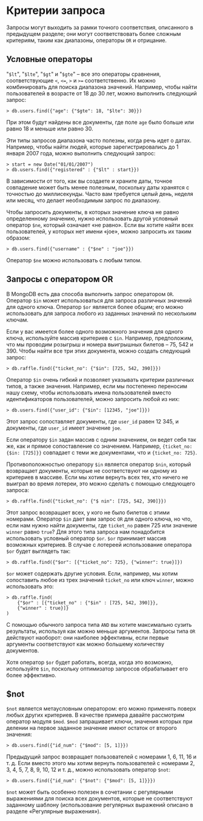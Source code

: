 # Критерии запроса

Запросы могут выходить за рамки точного соответствия, описанного в предыдущем разделе; они могут соответствовать более сложным критериям, таким как диапазоны, операторы `OR` и отрицание.

## Условные операторы

"`$lt`", "`$lte`", "`$gt`" и "`$gte`" – все это операторы сравнения, соответствующие `<`, `<=`, `>` и `>=` соответственно. Их можно комбинировать для поиска диапазона значений. Например, чтобы найти пользователей в возрасте от 18 до 30 лет, можно выполнить следующий запрос:

```
> db.users.find({"age": {"$gte": 18, "$lte": 30}})
```

При этом будут найдены все документы, где поле `age` было больше или равно 18 и меньше или равно 30.

Эти типы запросов диапазона часто полезны, когда речь идет о датах. Например, чтобы найти людей, которые зарегистрировались до 1 января 2007 года, можно выполнить следующий запрос:

```
> start = new Date("01/01/2007")
> db.users.find({"registered" : {"$lt" : start}})
```

В зависимости от того, как вы создаете и храните даты, точное совпадение может быть менее полезным, поскольку даты хранятся с точностью до миллисекунды. Часто вам требуется целый день, неделя или месяц, что делает необходимым запрос по диапазону.

Чтобы запросить документы, в которых значение ключа не равно определенному значению, нужно использовать другой условный оператор `$ne`, который означает «не равно». Если вы хотите найти всех пользователей, у которых нет имени «joe», можно запросить их таким образом:

```
> db.users.find({"username" : {"$ne" : "joe"}})
```

Оператор `$ne` можно использовать с любым типом.

## Запросы с оператором OR

В MongoDB есть два способа выполнить запрос оператором `OR`. Оператор `$in` может использоваться для запроса различных значений для одного ключа. Оператор `$or` является более общим; его можно использовать для запроса любого из заданных значений по нескольким ключам.

Если у вас имеется более одного возможного значения для одного ключа, используйте массив критериев с `$in`. Например, предположим, что мы проводим розыгрыш и номера выигрышных билетов – 75, 542 и 390. Чтобы найти все три этих документа, можно создать следующий запрос:

```
> db.raffle.find({"ticket_no": {"$in": [725, 542, 390]}})
```

Оператор `$in` очень гибкий и позволяет указывать критерии различных типов, а также значения. Например, если мы постепенно переносим нашу схему, чтобы использовать имена пользователей вместо идентификаторов пользователей, можно запросить любой из них:

```
> db.users.find({"user_id": {"$in": [12345, "joe"]}})
```

Этот запрос сопоставляет документы, где `user_id` равен 12 345, и документы, где `user_id` имеет значение `joe`.

Если оператору `$in` задан массив с одним значением, он ведет себя так же, как и прямое сопоставление со значением. Например, `{ticket_no: {$in: [725]}}` совпадает с теми же документами, что и `{ticket_no: 725}`.

Противоположностью оператору `$in` является оператор `$nin`, который возвращает документы, которые не соответствуют ни одному из критериев в массиве. Если мы хотим вернуть всех тех, кто ничего не выиграл во время лотереи, это можно сделать с помощью следующего запроса:

```
> db.raffle.find({"ticket_no": {"$ nin": [725, 542, 390]}})
```

Этот запрос возвращает всех, у кого не было билетов с этими номерами. Оператор `$in` дает вам запрос `OR` для одного ключа, но что, если нам нужно найти документы, где `ticket_no` равен 725 или значение `winner` равно `true`? Для этого типа запроса нам понадобится использовать условный оператор `$or`. `$or` принимает массив возможных критериев. В случае с лотереей использование оператора `$or` будет выглядеть так:

```
> db.raffle.find({"$or": [{"ticket_no": 725}, {"winner": true}]})
```

`$or` может содержать другие условия. Если, например, мы хотим сопоставить любое из трех значений `ticket_no` или ключ `winner`, можно использовать это:

```
> db.raffle.find(
	{"$or" : [{"ticket_no" : {"$in" : [725, 542, 390]}},
    {"winner" : true}]}
)
```

С помощью обычного запроса типа `AND` вы хотите максимально сузить результаты, используя как можно меньше аргументов. Запросы типа `OR` действуют наоборот: они наиболее эффективны, если первые аргументы соответствуют как можно большему количеству документов.

Хотя оператор `$or` будет работать, всегда, когда это возможно, используйте `$in`, поскольку оптимизатор запросов обрабатывает его более эффективно.

## \$not

`$not` является метаусловным оператором: его можно применять поверх любых других критериев. В качестве примера давайте рассмотрим оператор модуля `$mod`. `$mod` запрашивает ключи, значения которых при делении на первое заданное значение имеют остаток от второго значения:

```
> db.users.find({"id_num": {"$mod": [5, 1]}})
```

Предыдущий запрос возвращает пользователей с номерами 1, 6, 11, 16 и т. д. Если вместо этого мы хотим вернуть пользователей с номерами 2, 3, 4, 5, 7, 8, 9, 10, 12 и т. д., можно использовать оператор `$not`:

```
> db.users.find({"id_num": {"$not": {"$mod": [5, 1]}}})
```

`$not` может быть особенно полезен в сочетании с регулярными выражениями для поиска всех документов, которые не соответствуют заданному шаблону (использование регулярных выражений описано в разделе «Регулярные выражения»).

